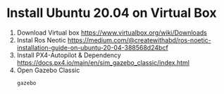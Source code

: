 # Install Ubuntu 20.04 on Virtual Box
1. Download Virtual box
   https://www.virtualbox.org/wiki/Downloads
2. Instal Ros Neotic https://medium.com/@createwithabd/ros-noetic-installation-guide-on-ubuntu-20-04-388568d24bcf
3. Install PX4-Autopilot & Dependency https://docs.px4.io/main/en/sim_gazebo_classic/index.html
4. Open Gazebo Classic
   ```
   gazebo
   ```
